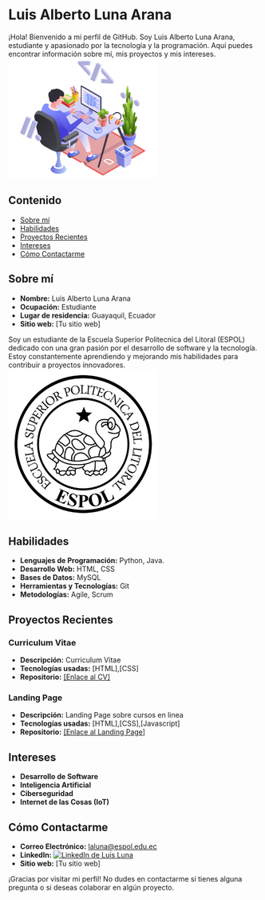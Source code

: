 # Luis Alberto Luna Arana

¡Hola! Bienvenido a mi perfil de GitHub. Soy Luis Alberto Luna Arana, estudiante y apasionado por la tecnología y la programación. Aquí puedes encontrar información sobre mí, mis proyectos y mis intereses.
<img src="image.png" alt="programador" width="300" />

## Contenido

- [Sobre mí](#sobre-mí)
- [Habilidades](#habilidades)
- [Proyectos Recientes](#proyectos-recientes)
- [Intereses](#intereses)
- [Cómo Contactarme](#cómo-contactarme)

## Sobre mí

- **Nombre:** Luis Alberto Luna Arana
- **Ocupación:** Estudiante
- **Lugar de residencia:** Guayaquil, Ecuador
- **Sitio web:** [Tu sitio web]

Soy un estudiante de la Escuela Superior Politecnica del Litoral (ESPOL) dedicado con una gran pasión por el desarrollo de software y la tecnología. Estoy constantemente aprendiendo y mejorando mis habilidades para contribuir a proyectos innovadores.
<img src="image-1.png" alt="espol" width="300" />

## Habilidades

- **Lenguajes de Programación:** Python, Java.
- **Desarrollo Web:** HTML, CSS
- **Bases de Datos:** MySQL
- **Herramientas y Tecnologías:** Git
- **Metodologías:** Agile, Scrum

## Proyectos Recientes

### Curriculum Vitae

- **Descripción:** Curriculum Vitae
- **Tecnologías usadas:** [HTML],[CSS]
- **Repositorio:** [\[Enlace al CV\]](https://github.com/luisluna2307/curriculum)

### Landing Page

- **Descripción:** Landing Page sobre cursos en linea
- **Tecnologías usadas:** [HTML],[CSS],[Javascript]
- **Repositorio:** [\[Enlace al Landing Page\]](https://github.com/luisluna2307/landingPage)

## Intereses

- **Desarrollo de Software**
- **Inteligencia Artificial**
- **Ciberseguridad**
- **Internet de las Cosas (IoT)**

## Cómo Contactarme

- **Correo Electrónico:** laluna@espol.edu.ec
- **LinkedIn:**
  <a href="https://ec.linkedin.com/in/luisluna2307" target="_blank">
  <img src="https://static.vecteezy.com/system/resources/previews/018/930/480/original/linkedin-logo-linkedin-icon-transparent-free-png.png" alt="LinkedIn de Luis Luna" width="30" />
  </a>
- **Sitio web:** [Tu sitio web]

¡Gracias por visitar mi perfil! No dudes en contactarme si tienes alguna pregunta o si deseas colaborar en algún proyecto.
